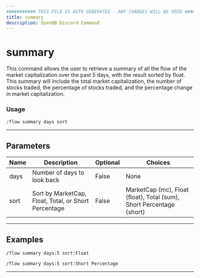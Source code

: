 ```yaml
---
########### THIS FILE IS AUTO GENERATED - ANY CHANGES WILL BE VOID ###########
title: summary
description: OpenBB Discord Command
---
```


# summary

This command allows the user to retrieve a summary of all the flow of the market capitalization over the past 5 days, with the result sorted by float. This summary will include the total market capitalization, the number of stocks traded, the percentage of stocks traded, and the percentage change in market capitalization.

### Usage

```python wordwrap
/flow summary days sort
```

---

## Parameters

| Name | Description | Optional | Choices |
| ---- | ----------- | -------- | ------- |
| days | Number of days to look back | False | None |
| sort | Sort by MarketCap, Float, Total, or Short Percentage | False | MarketCap (mc), Float (float), Total (sum), Short Percentage (short) |


---

## Examples

```
/flow summary days:5 sort:Float
```

```
/flow summary days:5 sort:Short Percentage
```

---
